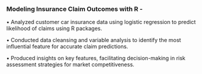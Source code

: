 ### **Modeling Insurance Claim Outcomes with R -** 

•	Analyzed customer car insurance data using logistic regression to predict likelihood of claims using R packages.

•	Conducted data cleansing and variable analysis to identify the most influential feature for accurate claim predictions.

•	Produced insights on key features, facilitating decision-making in risk assessment strategies for market competitiveness.

